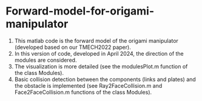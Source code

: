 # Forward-model-for-origami-manipulator
1. This matlab code is the forward model of the origami manipulator (developed based on our TMECH2022 paper).
2. In this version of code, developed in April 2024, the direction of the modules are considered.
3. The visualization is more detailed (see the modulesPlot.m function of the class Modules).
4. Basic collision detection between the components (links and plates) and the obstacle is implemented (see Ray2FaceCollision.m and Face2FaceCollision.m functions of the class Modules).

